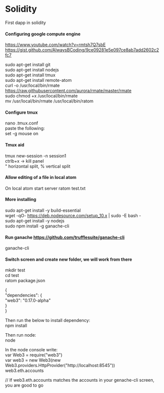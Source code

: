 # Solidity
First dapp in solidity


#### Configuring google compute engine
https://www.youtube.com/watch?v=rmtsh7Q7sbE
https://gist.github.com/AlwaysBCoding/9ce09281e5e097ce8ab7add2602c2fc7

sudo apt-get install git  
sudo apt-get install nodejs  
sudo apt-get install tmux  
sudo apt-get install remote-atom  
curl -o /usr/local/bin/rmate https://raw.githubusercontent.com/aurora/rmate/master/rmate  
sudo chmod +x /usr/local/bin/rmate  
mv /usr/local/bin/rmate /usr/local/bin/ratom  

#### Configure tmux
nano .tmux.conf  
paste the following:  
set -g mouse on  

#### Tmux aid  
tmux new-session -n session1  
ctrlb+x -> kill panel  
" horizontal split, % vertical split  

#### Allow editing of a file in local atom
On local atom start server 
ratom test.txt   

#### More installing
sudo apt-get install -y build-essential  
wget -qO- https://deb.nodesource.com/setup_10.x | sudo -E bash -  
sudo apt-get install -y nodejs  
sudo npm install -g ganache-cli  

#### Run ganache https://github.com/trufflesuite/ganache-cli
ganache-cli

#### Switch screen and create new folder, we will work from there  
mkdir test  
cd test  
ratom package.json  

{  
  "dependencies": {  
    "web3": "0.17.0-alpha"  
    }  
}  

Then run the below to install dependency:  
npm install  

Then run node:  
node  

In the node console write:  
var Web3 = require("web3")  
var web3 = new Web3(new Web3.providers.HttpProvider("http://localhost:8545"))  
web3.eth.accounts  

// If web3.eth.accounts matches the accounts in your genache-cli screen, you are good to go  
